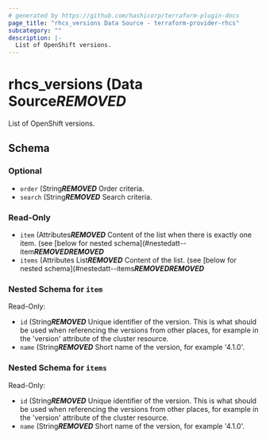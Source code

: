 ```yaml
---
# generated by https://github.com/hashicorp/terraform-plugin-docs
page_title: "rhcs_versions Data Source - terraform-provider-rhcs"
subcategory: ""
description: |-
  List of OpenShift versions.
---
```


# rhcs_versions (Data Source***REMOVED***

List of OpenShift versions.



<!-- schema generated by tfplugindocs -->
## Schema

### Optional

- `order` (String***REMOVED*** Order criteria.
- `search` (String***REMOVED*** Search criteria.

### Read-Only

- `item` (Attributes***REMOVED*** Content of the list when there is exactly one item. (see [below for nested schema](#nestedatt--item***REMOVED******REMOVED***
- `items` (Attributes List***REMOVED*** Content of the list. (see [below for nested schema](#nestedatt--items***REMOVED******REMOVED***

<a id="nestedatt--item"></a>
### Nested Schema for `item`

Read-Only:

- `id` (String***REMOVED*** Unique identifier of the version. This is what should be used when referencing the versions from other places, for example in the 'version' attribute of the cluster resource.
- `name` (String***REMOVED*** Short name of the version, for example '4.1.0'.


<a id="nestedatt--items"></a>
### Nested Schema for `items`

Read-Only:

- `id` (String***REMOVED*** Unique identifier of the version. This is what should be used when referencing the versions from other places, for example in the 'version' attribute of the cluster resource.
- `name` (String***REMOVED*** Short name of the version, for example '4.1.0'.


